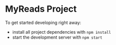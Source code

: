 # MyReads Project
To get started developing right away:

* install all project dependencies with `npm install`
* start the development server with `npm start`


